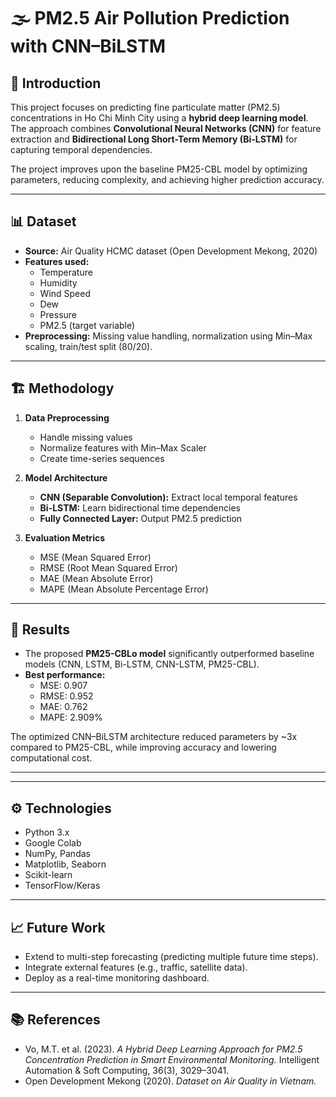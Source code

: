 # 🌫️ PM2.5 Air Pollution Prediction with CNN–BiLSTM

## 📌 Introduction
This project focuses on predicting fine particulate matter (PM2.5) concentrations in Ho Chi Minh City using a **hybrid deep learning model**. The approach combines **Convolutional Neural Networks (CNN)** for feature extraction and **Bidirectional Long Short-Term Memory (Bi-LSTM)** for capturing temporal dependencies.  

The project improves upon the baseline PM25-CBL model by optimizing parameters, reducing complexity, and achieving higher prediction accuracy.

---

## 📊 Dataset
- **Source:** Air Quality HCMC dataset (Open Development Mekong, 2020)  
- **Features used:**  
  - Temperature  
  - Humidity  
  - Wind Speed  
  - Dew  
  - Pressure  
  - PM2.5 (target variable)  
- **Preprocessing:** Missing value handling, normalization using Min–Max scaling, train/test split (80/20).  

---

## 🏗️ Methodology
1. **Data Preprocessing**
   - Handle missing values
   - Normalize features with Min–Max Scaler
   - Create time-series sequences  

2. **Model Architecture**
   - **CNN (Separable Convolution):** Extract local temporal features  
   - **Bi-LSTM:** Learn bidirectional time dependencies  
   - **Fully Connected Layer:** Output PM2.5 prediction  

3. **Evaluation Metrics**
   - MSE (Mean Squared Error)  
   - RMSE (Root Mean Squared Error)  
   - MAE (Mean Absolute Error)  
   - MAPE (Mean Absolute Percentage Error)  

---

## 🚀 Results
- The proposed **PM25-CBLo model** significantly outperformed baseline models (CNN, LSTM, Bi-LSTM, CNN-LSTM, PM25-CBL).  
- **Best performance:**  
  - MSE: 0.907  
  - RMSE: 0.952  
  - MAE: 0.762  
  - MAPE: 2.909%  

The optimized CNN–BiLSTM architecture reduced parameters by ~3x compared to PM25-CBL, while improving accuracy and lowering computational cost.

---


---

## ⚙️ Technologies
- Python 3.x  
- Google Colab  
- NumPy, Pandas  
- Matplotlib, Seaborn  
- Scikit-learn  
- TensorFlow/Keras  

---

## 📈 Future Work
- Extend to multi-step forecasting (predicting multiple future time steps).  
- Integrate external features (e.g., traffic, satellite data).  
- Deploy as a real-time monitoring dashboard.  

---

## 📚 References
- Vo, M.T. et al. (2023). *A Hybrid Deep Learning Approach for PM2.5 Concentration Prediction in Smart Environmental Monitoring.* Intelligent Automation & Soft Computing, 36(3), 3029–3041.  
- Open Development Mekong (2020). *Dataset on Air Quality in Vietnam.*  

